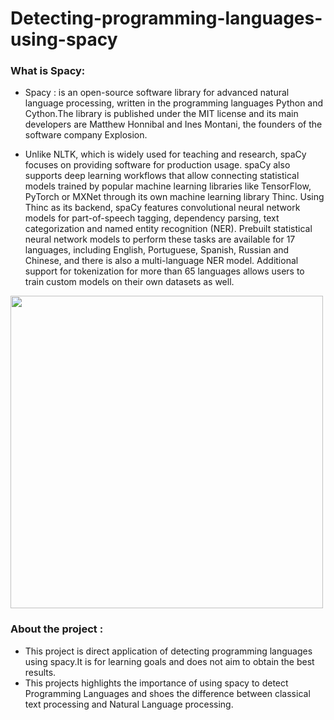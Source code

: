 # Detecting-programming-languages-using-spacy

### What is Spacy:
- Spacy : is an open-source software library for advanced natural language processing, written in the programming languages Python and Cython.The library is published under the MIT license and its main developers are Matthew Honnibal and Ines Montani, the founders of the software company Explosion.

- Unlike NLTK, which is widely used for teaching and research, spaCy focuses on providing software for production usage. spaCy also supports deep learning workflows that allow connecting statistical models trained by popular machine learning libraries like TensorFlow, PyTorch or MXNet through its own machine learning library Thinc. Using Thinc as its backend, spaCy features convolutional neural network models for part-of-speech tagging, dependency parsing, text categorization and named entity recognition (NER). Prebuilt statistical neural network models to perform these tasks are available for 17 languages, including English, Portuguese, Spanish, Russian and Chinese, and there is also a multi-language NER model. Additional support for tokenization for more than 65 languages allows users to train custom models on their own datasets as well.
<img src="/assets/spacy.png" width="500" height="500" align="center"/>

### About the project :

- This project is  direct application of detecting programming languages using spacy.It is for learning goals and does not aim to obtain the best results.
- This projects highlights the importance of using spacy to detect Programming Languages and shoes the difference between classical text processing and Natural Language processing.


